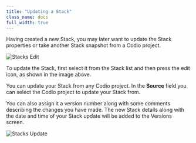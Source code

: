 ```yaml
---
title: "Updating a Stack"
class_name: docs
full_width: true
---
```


Having created a new Stack, you may later want to update the Stack properties or take another Stack snapshot from a Codio project.

![Stacks Edit](/img/docs/stacks_edit.png)

To update the Stack, first select it from the Stack list and then press the edit icon, as shown in the image above.

You can update your Stack from any Codio project. In the **Source** field you can select the Codio project to update your Stack from. 

You can also assign it a version number along with some comments describing the changes you have made. The new Stack details along with the date and time of your Stack update will be added to the Versions screen.

![Stacks Update](/img/docs/stacks_update.png)


